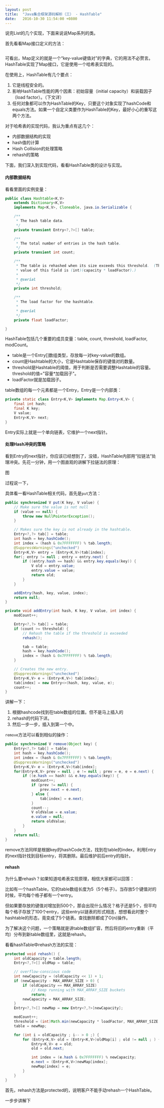 ```yaml
---
layout: post
title:  "Java集合框架源码解析（三） - HashTable"
date:   2016-10-30 11:54:00 +0800
---
```


说完List的几个实现，下面来说说Map系列的类。

首先看看Map接口定义的方法：

~~~ java

~~~

可看出，Map定义的就是一个“key-value键值对”的字典，它的用法不必赘言。HashTable实现了Map接口，它是使用一个哈希表实现的。

在使用上，HashTable有几个要点：

1. 它是线程安全的。
2. 影响HashTable性能的两个因素：初始容量（initial capacity）和装载因子（load factor）。（下文详）
3. 任何对象都可以作为HashTable的Key，只要这个对象实现了hashCode和equals方法。如果一个自定义类要作为HashTable的Key，最好小心的重写这两个方法。

对于哈希表的实现代码，我认为重点有这几个：

- 内部数据结构的实现
- hash值的计算
- Hash Collision的处理策略
- rehash的策略

下面，我们深入到实现代码，看看HashTable类的设计与实现。

#### 内部数据结构

看看里面的实例变量：

~~~ java
public class Hashtable<K,V>
    extends Dictionary<K,V>
    implements Map<K,V>, Cloneable, java.io.Serializable {

    /**
     * The hash table data.
     */
    private transient Entry<?,?>[] table;

    /**
     * The total number of entries in the hash table.
     */
    private transient int count;

    /**
     * The table is rehashed when its size exceeds this threshold.  (The
     * value of this field is (int)(capacity * loadFactor).)
     *
     * @serial
     */
    private int threshold;

    /**
     * The load factor for the hashtable.
     *
     * @serial
     */
    private float loadFactor;

}
~~~

HashTable包括几个重要的成员变量：table, count, threshold, loadFactor, modCount。
- table是一个Entry[]数组类型，存放每一对key-value的数组。
- count是Hashtable的大小，它是Hashtable保存的键值对的数量。
- threshold是Hashtable的阈值，用于判断是否需要调整Hashtable的容量。threshold的值="容量*加载因子"。
- loadFactor就是加载因子。

table数组的每一个元素都是一个Entry，Entry是一个内部类：

~~~ java
private static class Entry<K,V> implements Map.Entry<K,V> {
    final int hash;
    final K key;
    V value;
    Entry<K,V> next;
}
~~~

Entry实际上就是一个单向链表，它维护一个next指针。

#### 处理Hash冲突的策略

看到Entry的next指针，你应该已经想到了，没错，HashTable内部用“拉链法”处理冲突。先花一分钟，用一个图直观的讲解下拉链法的原理：

图

过程说一下，

具体看一看HashTable相关代码，首先是`put`方法：

~~~ java
public synchronized V put(K key, V value) {
    // Make sure the value is not null
    if (value == null) {
        throw new NullPointerException();
    }

    // Makes sure the key is not already in the hashtable.
    Entry<?,?> tab[] = table;
    int hash = key.hashCode();
    int index = (hash & 0x7FFFFFFF) % tab.length;
    @SuppressWarnings("unchecked")
    Entry<K,V> entry = (Entry<K,V>)tab[index];
    for(; entry != null ; entry = entry.next) {
        if ((entry.hash == hash) && entry.key.equals(key)) {
            V old = entry.value;
            entry.value = value;
            return old;
        }
    }

    addEntry(hash, key, value, index);
    return null;
}

private void addEntry(int hash, K key, V value, int index) {
    modCount++;

    Entry<?,?> tab[] = table;
    if (count >= threshold) {
        // Rehash the table if the threshold is exceeded
        rehash();

        tab = table;
        hash = key.hashCode();
        index = (hash & 0x7FFFFFFF) % tab.length;
    }

    // Creates the new entry.
    @SuppressWarnings("unchecked")
    Entry<K,V> e = (Entry<K,V>) tab[index];
    tab[index] = new Entry<>(hash, key, value, e);
    count++;
}

~~~

讲解一下：

1. 根据hashcode找到在table数组的位置。但不是马上插入的
2. rehash的代码下详。
3. 然后一步一步，插入到第一个中。

`remove`方法可以看到相似的操作：

~~~ java
public synchronized V remove(Object key) {
    Entry<?,?> tab[] = table;
    int hash = key.hashCode();
    int index = (hash & 0x7FFFFFFF) % tab.length;
    @SuppressWarnings("unchecked")
    Entry<K,V> e = (Entry<K,V>)tab[index];
    for(Entry<K,V> prev = null ; e != null ; prev = e, e = e.next) {
        if ((e.hash == hash) && e.key.equals(key)) {
            modCount++;
            if (prev != null) {
                prev.next = e.next;
            } else {
                tab[index] = e.next;
            }
            count--;
            V oldValue = e.value;
            e.value = null;
            return oldValue;
        }
    }
    return null;
}
~~~

remove方法同样是根据key的hashCode方法，找到在table的index，利用Entry的next指针找到目标entry，将其删除。最后维护前后entry的指针。

#### rehash

为什么要rehash？如果知道哈希表实现原理，相信大家都可以回答：

比如有一个hashTable，它的table数组长度为5（5个格子）。当存放5个键值对的时候，平均每个格子都有一个entry。

但如果要存放的键值对增加到500个，那会出现什么情况？格子还是5个，但平均每个格子存放了100个entry，这些entry以链表的形式相连，想想看此时整个hashtable的形态，竟变成了5个链表。查找删除都成了O(n)操作。

为了解决这个问题，一个策略就是讲table数组扩容，然后将旧的entry重新（平均）分布到新table数组里，这就是rehash。

看看hashTable中rehash方法的实现：

~~~ java
protected void rehash() {
    int oldCapacity = table.length;
    Entry<?,?>[] oldMap = table;

    // overflow-conscious code
    int newCapacity = (oldCapacity << 1) + 1;
    if (newCapacity - MAX_ARRAY_SIZE > 0) {
        if (oldCapacity == MAX_ARRAY_SIZE)
            // Keep running with MAX_ARRAY_SIZE buckets
            return;
        newCapacity = MAX_ARRAY_SIZE;
    }
    Entry<?,?>[] newMap = new Entry<?,?>[newCapacity];

    modCount++;
    threshold = (int)Math.min(newCapacity * loadFactor, MAX_ARRAY_SIZE + 1);
    table = newMap;

    for (int i = oldCapacity ; i-- > 0 ;) {
        for (Entry<K,V> old = (Entry<K,V>)oldMap[i] ; old != null ; ) {
            Entry<K,V> e = old;
            old = old.next;

            int index = (e.hash & 0x7FFFFFFF) % newCapacity;
            e.next = (Entry<K,V>)newMap[index];
            newMap[index] = e;
        }
    }
}
~~~

首先，rehash方法是protected的，说明客户不能手动rehash一个HashTable。

一步步讲解下
